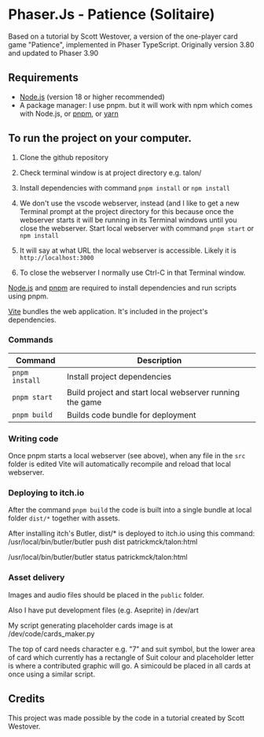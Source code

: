 # Phaser.Js - Patience (Solitaire)

Based on a tutorial by Scott Westover, a version of the one-player card game "Patience", implemented in Phaser TypeScript. Originally version 3.80 and updated to Phaser 3.90

## Requirements

- [Node.js](https://nodejs.org) (version 18 or higher recommended)
- A package manager: I use pnpm. but it will work with npm which comes with Node.js, or [pnpm](https://pnpm.io/), or [yarn](https://yarnpkg.com/)

## To run the project on your computer.

1. Clone the github repository

2. Check terminal window is at project directory e.g. talon/

3. Install dependencies with command `pnpm install` or `npm install`

4. We don't use the vscode webserver, instead (and I like to get a new Terminal prompt at the project directory for this because once the webserver starts it will be running in its Terminal windows until you close the webserver. Start local webserver with command `pnpm start` or `npm install`

5. It will say at what URL the local webserver is accessible. Likely it is `http://localhost:3000`

6. To close the webserver I normally use Ctrl-C in that Terminal window.

<a href="https://nodejs.org" target="_blank">Node.js</a> and <a href="https://pnpm.io/" target="_blank">pnpm</a> are required to install dependencies and run scripts using pnpm.

<a href="https://vitejs.dev/" target="_blank">Vite</a> bundles the web application. It's included in the project's dependencies.

### Commands

| Command | Description |
|---------|-------------|
| `pnpm install` | Install project dependencies |
| `pnpm start` | Build project and start local webserver running the game |
| `pnpm build` | Builds code bundle for deployment |

### Writing code

Once pnpm starts a local webserver (see above), when any file in the `src` folder is edited Vite will automatically recompile and reload that local webserver. 

### Deploying to itch.io

After the command `pnpm build` the code is built into a single bundle at local folder `dist/*` together with assets.

After installing itch's Butler, 
dist/* is deployed to itch.io using this command:
/usr/local/bin/butler/butler push dist patrickmck/talon:html

/usr/local/bin/butler/butler status patrickmck/talon:html  

### Asset delivery

Images and audio files should be placed in the `public` folder.

Also I have put development files (e.g. Aseprite) in /dev/art

My script generating placeholder cards image is at /dev/code/cards_maker.py

The top of card needs character e.g. "7" and suit symbol, but the lower area of card which currently has a rectangle of Suit colour and placeholder letter is where a contributed graphic will go. A simicould be placed in all cards at once using a similar script.

## Credits

This project was made possible by the code in a tutorial created by Scott Westover.</a>
